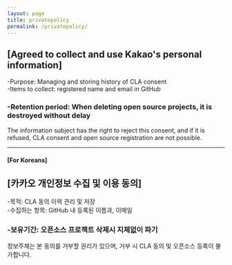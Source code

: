 ```yaml
---
layout: page
title: privatepolicy
permalink: /privatepolicy/
---
```

## [Agreed to collect and use Kakao's personal information]

-Purpose: Managing and storing history of CLA consent  
-Items to collect: registered name and email in GitHub  
### -Retention period: When deleting open source projects, it is destroyed without delay
The information subject has the right to reject this consent, and if it is refused, CLA consent and open source registration are not possible.

-----
#### [For Koreans]

## [카카오 개인정보 수집 및 이용 동의]

-목적: CLA 동의 이력 관리 및 저장  
-수집하는 항목: GitHub 내 등록된 이름과, 이메일  
### -보유기간: 오픈소스 프로젝트 삭제시 지체없이 파기
정보주체는 본 동의를 거부할 권리가 있으며, 거부 시 CLA 동의 및 오픈소스 등록이 불가합니다.
